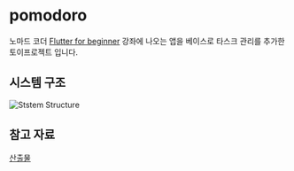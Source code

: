 # pomodoro

노마드 코더 [Flutter for beginner](https://file.notion.so/f/s/c12579c5-e305-4eae-b69a-e10840093030/Untitled.png?id=ed7d0ba1-74d9-44a2-a4e0-b9ae72f0ceed&table=block&spaceId=297c7ce1-c7ba-470b-be40-ed3e1d35a41a&expirationTimestamp=1683703371593&signature=X8xybHEWZRqtaqG3OJhAh9Hygr3jafC5aZn4WtvqEeM&downloadName=Untitled.png) 강좌에 나오는 앱을 베이스로 타스크 관리를 추가한 토이프로젝트 입니다.

## 시스템 구조

![Ststem Structure](https://file.notion.so/f/s/c12579c5-e305-4eae-b69a-e10840093030/Untitled.png?id=ed7d0ba1-74d9-44a2-a4e0-b9ae72f0ceed&table=block&spaceId=297c7ce1-c7ba-470b-be40-ed3e1d35a41a&expirationTimestamp=1683703371593&signature=X8xybHEWZRqtaqG3OJhAh9Hygr3jafC5aZn4WtvqEeM&downloadName=Untitled.png)

## 참고 자료
[산출물](https://aa53420.notion.site/Pomodoro-App-e1241afef9ec4b14b8a3313c815e6315)
